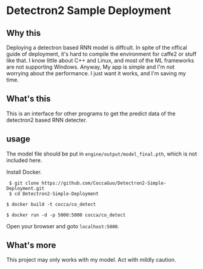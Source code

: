 # Detectron2 Sample Deployment
## Why this
Deploying a detectron based RNN model is diffcult. In spite of the offical guide of deployment, it's hard to compile the environment for caffe2 or stuff like that. I know little about C++ and Linux, and most of the ML frameworks are not supporting Windows.
Anyway, My app is simple and I'm not worrying about the performance. I just want it works, and I'm saving my time.
## What's this
This is an interface for other programs to get the predict data of the detectron2 based RNN detecter.
## usage
The model file should be put in `engine/output/model_final.pth`, which is not included here.

Install Docker. 
```shell
 $ git clone https://github.com/CoccaGuo/Detectron2-Simple-Deployment.git
 $ cd Detectron2-Simple-Deployment
 ```

```shell
$ docker build -t cocca/co_detect
```

```shell
$ docker run -d -p 5000:5000 cocca/co_detect
```

Open your browser and goto `localhost:5000`.

## What's more
This project may only works with my model. Act with mildly caution.